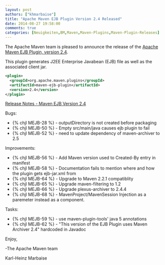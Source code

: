 ```yaml
---
layout: post
authors: ["khmarbaise"]
title: "Apache Maven EJB Plugin Version 2.4 Released"
date: 2014-08-27 19:58:00
comments: true
categories: [Neuigkeiten,BM,Maven,Maven-Plugins,Maven-Plugin-Releases]
---
```

The Apache Maven team is pleased to announce the release of the 
[Apache Maven EJB Plugin, version 2.4](http://maven.apache.org/plugins/maven-ejb-plugin).

This plugin generates J2EE Enterprise Javabean (EJB) file as well as the
associated client jar.

``` xml
<plugin>
  <groupId>org.apache.maven.plugins</groupId>
  <artifactId>maven-ejb-plugin</artifactId>
  <version>2.4</version>
</plugin>
```
<!-- more -->

[Release Notes - Maven EJB Version 2.4](http://jira.codehaus.org/secure/ReleaseNote.jspa?projectId=11134&version=15475)

Bugs:

 * {% chjl MEJB-28 %} - outputDirectory is not created before packaging
 * {% chjl MEJB-50 %} - Empty src/main/java causes ejb plugin to fail
 * {% chjl MEJB-52 %} - need to update dependency of maven-archiver to 2.5

Improvements:

 * {% chjl MEJB-56 %} - Add Maven version used to Created-By entry in manifest
 * {% chjl MEJB-58 %} - Documentation fails to mention where and how the plugin gets ejb-jar.xml from
 * {% chjl MEJB-64 %} - Upgrade to Maven 2.2.1 compatiblity
 * {% chjl MEJB-65 %} - Upgrade maven-filtering to 1.2
 * {% chjl MEJB-66 %} - Upgrade plexus-archiver to 2.4.4
 * {% chjl MEJB-68 %} - MavenProject/MavenSession Injection as a paremeter instead as a component.

Tasks:

 * {% chjl MEJB-59 %} - use maven-plugin-tools' java 5 annotations
 * {% chjl MEJB-62 %} - "This version of the EJB Plugin uses Maven Archiver 2.4" hardcoded in Javadoc

Enjoy,

-The Apache Maven team

Karl-Heinz Marbaise
